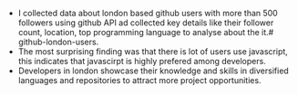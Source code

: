 * I collected data about london based github users with more than 500 followers using github API ad collected key details like their follower count, location, top programming language to analyse about the it.# github-london-users.
* The most surprising finding was that there is lot of users use javascript, this indicates that javascirpt is highly prefered among developers.
* Developers in london showcase their knowledge and skills in diversified languages and repositories to attract more project opportunities. 
